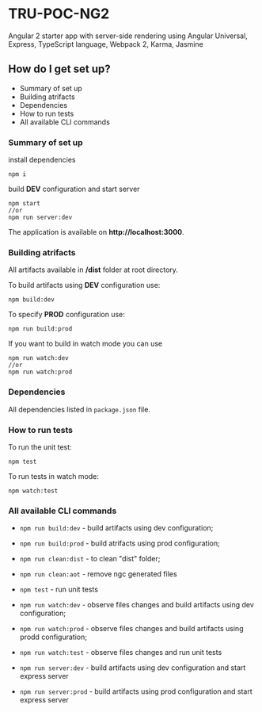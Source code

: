 # TRU-POC-NG2

Angular 2 starter app with server-side rendering using Angular Universal, Express, TypeScript language, Webpack 2, Karma, Jasmine

## How do I get set up?

* Summary of set up
* Building atrifacts
* Dependencies
* How to run tests
* All available CLI commands

### Summary of set up

install dependencies

	npm i
	
build **DEV** configuration and start server

	npm start
	//or
	npm run server:dev
	
The application is available on **http://localhost:3000**.
	
### Building atrifacts

All artifacts available in **/dist**	folder at root directory.

To build artifacts using **DEV** configuration use:

	npm build:dev
	
To specify **PROD** configuration use:

	npm run build:prod
		
If you want to build in watch mode you can use

	npm run watch:dev
	//or
	npm run watch:prod
	

### Dependencies

All dependencies listed in `package.json` file.

### How to run tests

To run the unit test:

	npm test
	
To run tests in watch mode:

	npm watch:test	
	
### All available CLI commands

* `npm run build:dev` - build artifacts using dev configuration;

* `npm run build:prod` - build atrifacts using prod configuration;

* `npm run clean:dist` - to clean "dist" folder;

* `npm run clean:aot` - remove ngc generated files 

* `npm test` - run unit tests

* `npm run watch:dev` - observe files changes and build artifacts using dev configuration;

* `npm run watch:prod` - observe files changes and build artifacts using prodd configuration;

* `npm run watch:test` - observe files changes and run unit tests

* `npm run server:dev` - build artifacts using dev configuration and start express server

* `npm run server:prod` - build artifacts using prod configuration and start express server
	
